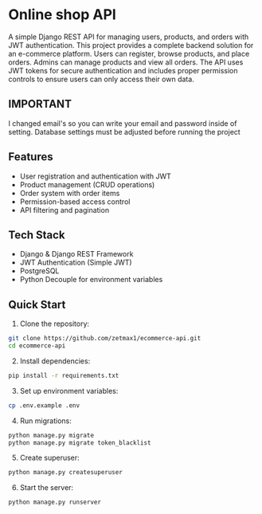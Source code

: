# Online shop API

A simple Django REST API for managing users, products, and orders with JWT authentication.
This project provides a complete backend solution for an e-commerce platform. Users can register, browse products, and
place orders. Admins can manage products and view all orders. The API uses JWT tokens for secure authentication and
includes proper permission controls to ensure users can only access their own data.

## IMPORTANT
I changed email's so you can write your email and password inside of setting.
Database settings must be adjusted before running the project
## Features

- User registration and authentication with JWT
- Product management (CRUD operations)
- Order system with order items
- Permission-based access control
- API filtering and pagination

## Tech Stack

- Django & Django REST Framework
- JWT Authentication (Simple JWT)
- PostgreSQL
- Python Decouple for environment variables

## Quick Start

1. Clone the repository:

```bash
git clone https://github.com/zetmax1/ecommerce-api.git
cd ecommerce-api
```

2. Install dependencies:

```bash
pip install -r requirements.txt
```

3. Set up environment variables:

```bash
cp .env.example .env
```

4. Run migrations:

```bash
python manage.py migrate
python manage.py migrate token_blacklist
```

5. Create superuser:

```bash
python manage.py createsuperuser
```

6. Start the server:

```bash
python manage.py runserver
```
